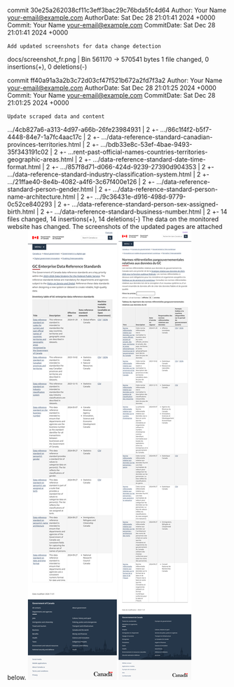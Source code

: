 commit 30e25a262038cf11c3eff3bac29c76bda5fc4d64
Author:     Your Name <your-email@example.com>
AuthorDate: Sat Dec 28 21:01:41 2024 +0000
Commit:     Your Name <your-email@example.com>
CommitDate: Sat Dec 28 21:01:41 2024 +0000

    Add updated screenshots for data change detection

 docs/screenshot_fr.png | Bin 561170 -> 570541 bytes
 1 file changed, 0 insertions(+), 0 deletions(-)

commit ff40a91a3a2b3c72d03cf47f521b672a2fd7f3a2
Author:     Your Name <your-email@example.com>
AuthorDate: Sat Dec 28 21:01:25 2024 +0000
Commit:     Your Name <your-email@example.com>
CommitDate: Sat Dec 28 21:01:25 2024 +0000

    Update scraped data and content

 .../4cb827a6-a313-4d97-a66b-26fe23984931                                | 2 +-
 .../86c1f4f2-b5f7-4448-84e7-1a7fc4aac17c                                | 2 +-
 .../data-reference-standard-canadian-provinces-territories.html         | 2 +-
 .../bdb33e8c-53ef-4bae-9493-35f343191c02                                | 2 +-
 ...rent-past-official-names-countries-territories-geographic-areas.html | 2 +-
 .../data-reference-standard-date-time-format.html                       | 2 +-
 .../857f8d71-d066-424d-9239-27390d904353                                | 2 +-
 .../data-reference-standard-industry-classification-system.html         | 2 +-
 .../21ffae40-8e4b-4082-a4f6-3c67f400e126                                | 2 +-
 .../data-reference-standard-person-gender.html                          | 2 +-
 .../data-reference-standard-person-name-architecture.html               | 2 +-
 .../9c36431e-d916-498d-9779-0c52ce840293                                | 2 +-
 .../data-reference-standard-person-sex-assigned-birth.html              | 2 +-
 .../data-reference-standard-business-number.html                        | 2 +-
 14 files changed, 14 insertions(+), 14 deletions(-)
The data on the monitored website has changed. The screenshots of the updated pages are attached below.
![Screenshot EN](https://github.com/PatLittle/GC-Ref-Data-Tracker/blob/main/docs/screenshot_en.png?raw=true)
![Screenshot FR](https://github.com/PatLittle/GC-Ref-Data-Tracker/blob/main/docs/screenshot_fr.png?raw=true)
